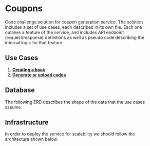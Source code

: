 # Coupons

Code challenge solution for coupon generation service.
The solution includes a set of use cases, each described in its own file.
Each one outlines a feature of the service, and includes API endpoint
(request/response) definitions as well as pseudo code describing
the internal logic for that feature.

## Use Cases

1. [**Creating a book**](use_cases/create_book.md)
2. [**Generate or upload codes**](use_cases/add_codes.md)

## Database

The following ERD describes the shape of the data that the use cases assume.

## Infrastructure

In order to deploy the service for scalability we should follow the architecture shown below.
